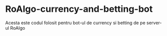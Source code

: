 # RoAlgo-currency-and-betting-bot
Acesta este codul folosit pentru bot-ul de currency si betting de pe server-ul RoAlgo
